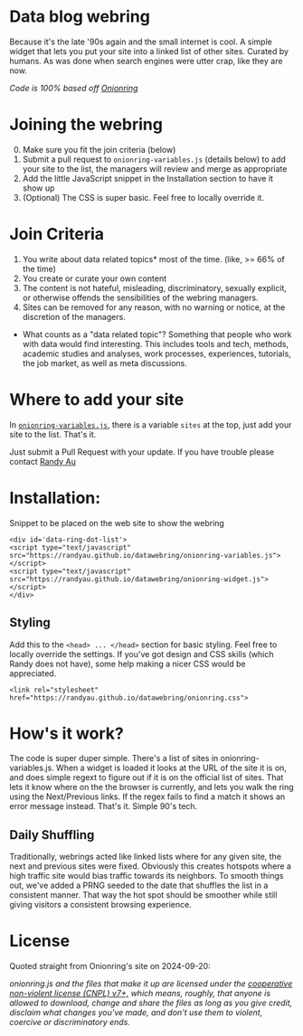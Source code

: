 # Data blog webring

Because it's the late '90s again and the small internet is cool.
A simple widget that lets you put your site into a linked list of other sites. 
Curated by humans. As was done when search engines were utter crap, like they are now.

_Code is 100% based off [Onionring](https://garlic.garden/onionring)_

# Joining the webring

0. Make sure you fit the join criteria (below)
1. Submit a pull request to `onionring-variables.js` (details below) to add your site to the list, the managers will review and merge as appropriate
2. Add the little JavaScript snippet in the Installation section to have it show up
3. (Optional) The CSS is super basic. Feel free to locally override it.

# Join Criteria

1. You write about data related topics* most of the time. (like, >= 66% of the time)
2. You create or curate your own content
3. The content is not hateful, misleading, discriminatory, sexually explicit, or otherwise offends the sensibilities of the webring managers.
4. Sites can be removed for any reason, with no warning or notice, at the discretion of the managers.

* What counts as a "data related topic"? Something that people who work with data would find interesting.
This includes tools and tech, methods, academic studies and analyses, work processes, experiences, tutorials, the job market, as well as meta discussions.

# Where to add your site

In [`onionring-variables.js`](https://github.com/randyau/datawebring/blob/main/onionring-variables.js#L9), there is a variable `sites` at the top, just add your site to the list. That's it.

Just submit a Pull Request with your update. If you have trouble please contact [Randy Au](https://bsky.app/profile/randyau.com)

# Installation:

Snippet to be placed on the web site to show the webring
```
<div id='data-ring-dot-list'>
<script type="text/javascript" src="https://randyau.github.io/datawebring/onionring-variables.js"></script>
<script type="text/javascript" src="https://randyau.github.io/datawebring/onionring-widget.js"></script>
</div>
```

## Styling

Add this to the `<head> ... </head>` section for basic styling. Feel free to locally override the settings.
If you've got design and CSS skills (which Randy does not have), some help making a nicer CSS would be appreciated.


```
<link rel="stylesheet" href="https://randyau.github.io/datawebring/onionring.css">
```

# How's it work?

The code is super duper simple. There's a list of sites in onionring-variables.js. 
When a widget is loaded it looks at the URL of the site it is on, and does simple regext to figure out if it is on the official list of sites.
That lets it know where on the the browser is currently, and lets you walk the ring using the Next/Previous links. 
If the regex fails to find a match it shows an error message instead. That's it. Simple 90's tech.

## Daily Shuffling

Traditionally, webrings acted like linked lists where for any given site, the next and previous sites were fixed. 
Obviously this creates hotspots where a high traffic site would bias traffic towards its neighbors.
To smooth things out, we've added a PRNG seeded to the date that shuffles the list in a consistent manner. 
That way the hot spot should be smoother while still giving visitors a consistent browsing experience.

# License

Quoted straight from Onionring's site on 2024-09-20:

_onionring.js and the files that make it up are licensed under the [cooperative non-violent license (CNPL) v7+,](https://thufie.lain.haus/NPL.html) which means, roughly, that anyone is allowed to download, change and share the files as long as you give credit, disclaim what changes you've made, and don't use them to violent, coercive or discriminatory ends._
